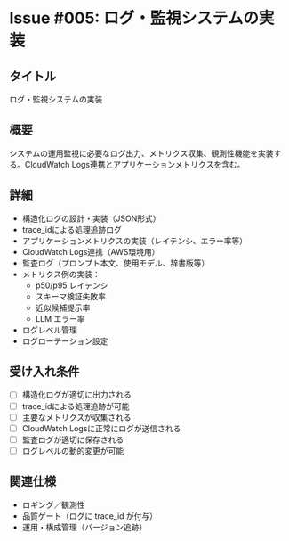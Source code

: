 # Issue #005: ログ・監視システムの実装

## タイトル
ログ・監視システムの実装

## 概要
システムの運用監視に必要なログ出力、メトリクス収集、観測性機能を実装する。CloudWatch Logs連携とアプリケーションメトリクスを含む。

## 詳細
- 構造化ログの設計・実装（JSON形式）
- trace_idによる処理追跡ログ
- アプリケーションメトリクスの実装（レイテンシ、エラー率等）
- CloudWatch Logs連携（AWS環境用）
- 監査ログ（プロンプト本文、使用モデル、辞書版等）
- メトリクス例の実装：
  - p50/p95 レイテンシ
  - スキーマ検証失敗率
  - 近似候補提示率
  - LLM エラー率
- ログレベル管理
- ログローテーション設定

## 受け入れ条件
- [ ] 構造化ログが適切に出力される
- [ ] trace_idによる処理追跡が可能
- [ ] 主要なメトリクスが収集される
- [ ] CloudWatch Logsに正常にログが送信される
- [ ] 監査ログが適切に保存される
- [ ] ログレベルの動的変更が可能

## 関連仕様
- ロギング／観測性
- 品質ゲート（ログに trace_id が付与）
- 運用・構成管理（バージョン追跡）

